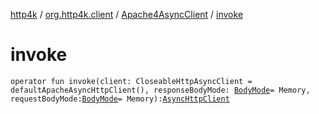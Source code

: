 [http4k](../../index.md) / [org.http4k.client](../index.md) / [Apache4AsyncClient](index.md) / [invoke](./invoke.md)

# invoke

`operator fun invoke(client: CloseableHttpAsyncClient = defaultApacheAsyncHttpClient(), responseBodyMode: `[`BodyMode`](../../org.http4k.core/-body-mode/index.md)` = Memory, requestBodyMode: `[`BodyMode`](../../org.http4k.core/-body-mode/index.md)` = Memory): `[`AsyncHttpClient`](../-async-http-client/index.md)